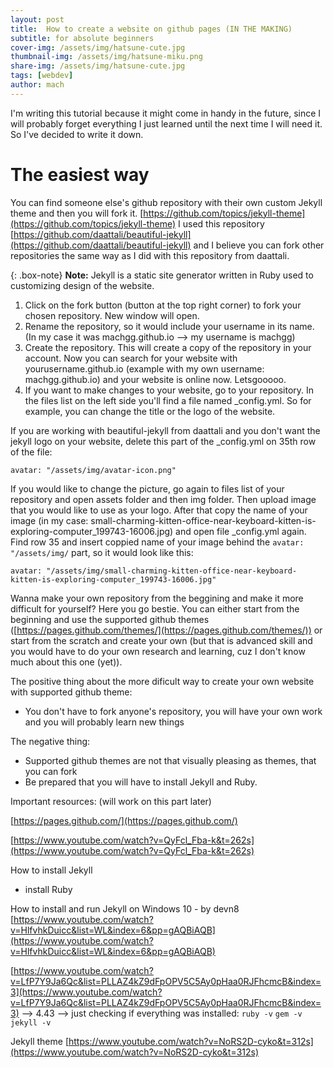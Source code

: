 ```yaml
---
layout: post
title:  How to create a website on github pages (IN THE MAKING)
subtitle: for absolute beginners
cover-img: /assets/img/hatsune-cute.jpg
thumbnail-img: /assets/img/hatsune-miku.png
share-img: /assets/img/hatsune-cute.jpg
tags: [webdev]
author: mach
---
```

I'm writing this tutorial because it might come in handy in the future, since I will probably forget everything I just learned until the next time I will need it. So I've decided to write it down. 

<h1>The easiest way </h1>

You can find someone else's github repository with their own custom Jekyll theme and then you will fork it. [https://github.com/topics/jekyll-theme](https://github.com/topics/jekyll-theme)
I used this repository [https://github.com/daattali/beautiful-jekyll](https://github.com/daattali/beautiful-jekyll) and I believe you can fork other repositories the same way as I did with this repository from daattali.

{: .box-note}
**Note:** Jekyll is a static site generator written in Ruby used to customizing design of the website.

1. Click on the fork button (button at the top right corner) to fork your chosen repository. New window will open.
2. Rename the repository, so it would include your username in its name. (In my case it was machgg.github.io --> my username is machgg)
3. Create the repository. This will create a copy of the repository in your account. Now you can search for your website with yourusername.github.io (example with my own username: machgg.github.io) and your website is online now. Letsgooooo.
4. If you want to make changes to your website, go to your repository. In the files list on the left side you'll find a file named _config.yml. So for example, you can change the title or the logo of the website.

If you are working with beautiful-jekyll from daattali and you don't want the jekyll logo on your website, delete this part of the _config.yml on 35th row of the file:

```avatar: "/assets/img/avatar-icon.png"```

If you would like to change the picture, go again to files list of your repository and open assets folder and then img folder. Then upload image that you would like to use as your logo. After that copy the name of your image (in my case: small-charming-kitten-office-near-keyboard-kitten-is-exploring-computer_199743-16006.jpg) and open file _config.yml again. Find row 35 and insert coppied name of your image behind the ```avatar: "/assets/img/``` part, so it would look like this:

```avatar: "/assets/img/small-charming-kitten-office-near-keyboard-kitten-is-exploring-computer_199743-16006.jpg"```

Wanna make your own repository from the beggining and make it more difficult for yourself? Here you go bestie. You can either start from the beginning and use the supported github themes ([https://pages.github.com/themes/](https://pages.github.com/themes/)) or start from the scratch and create your own (but that is advanced skill and you would have to do your own research and learning, cuz I don't know much about this one (yet)).

The positive thing about the more dificult way to create your own website with supported github theme:
- You don't have to fork anyone's repository, you will have your own work and you will probably learn new things

The negative thing:
- Supported github themes are not that visually pleasing as themes, that you can fork
- Be prepared that you will have to install Jekyll and Ruby.

Important resources: (will work on this part later)

[https://pages.github.com/](https://pages.github.com/)

[https://www.youtube.com/watch?v=QyFcl_Fba-k&t=262s](https://www.youtube.com/watch?v=QyFcl_Fba-k&t=262s)

How to install Jekyll
- install Ruby

How to install and run Jekyll on Windows 10 - by devn8
[https://www.youtube.com/watch?v=HlfvhkDuicc&list=WL&index=6&pp=gAQBiAQB](https://www.youtube.com/watch?v=HlfvhkDuicc&list=WL&index=6&pp=gAQBiAQB)

[https://www.youtube.com/watch?v=LfP7Y9Ja6Qc&list=PLLAZ4kZ9dFpOPV5C5Ay0pHaa0RJFhcmcB&index=3](https://www.youtube.com/watch?v=LfP7Y9Ja6Qc&list=PLLAZ4kZ9dFpOPV5C5Ay0pHaa0RJFhcmcB&index=3) 
--> 4.43
--> just checking if everything was installed:
```ruby -v```
```gem -v```
```jekyll -v```

Jekyll theme
[https://www.youtube.com/watch?v=NoRS2D-cyko&t=312s](https://www.youtube.com/watch?v=NoRS2D-cyko&t=312s) 
